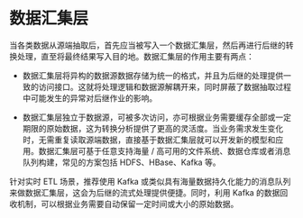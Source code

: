 # 数据汇集层

当各类数据从源端抽取后，首先应当被写入一个数据汇集层，然后再进行后继的转换处理，直至将最终结果写入目的地。数据汇集层的作用主要有两点：

- 数据汇集层将异构的数据源数据存储为统一的格式，并且为后继的处理提供一致的访问接口。这就将处理逻辑和数据源解耦开来，同时屏蔽了数据抽取过程中可能发生的异常对后继作业的影响。

- 数据汇集层独立于数据源，可被多次访问，亦可根据业务需要缓存全部或一定期限的原始数据，这为转换分析提供了更高的灵活度。当业务需求发生变化时，无需重复读取源端数据，直接基于数据汇集层就可以开发新的模型和应用。数据汇集层可基于任意支持海量 / 高可用的文件系统、数据仓库或者消息队列构建，常见的方案包括 HDFS、HBase、Kafka 等。

针对实时 ETL 场景，推荐使用 Kafka 或类似具有海量数据持久化能力的消息队列来做数据汇集层，这会为后继的流式处理提供便捷。同时，利用 Kafka 的数据回收机制，可以根据业务需要自动保留一定时间或大小的原始数据。

